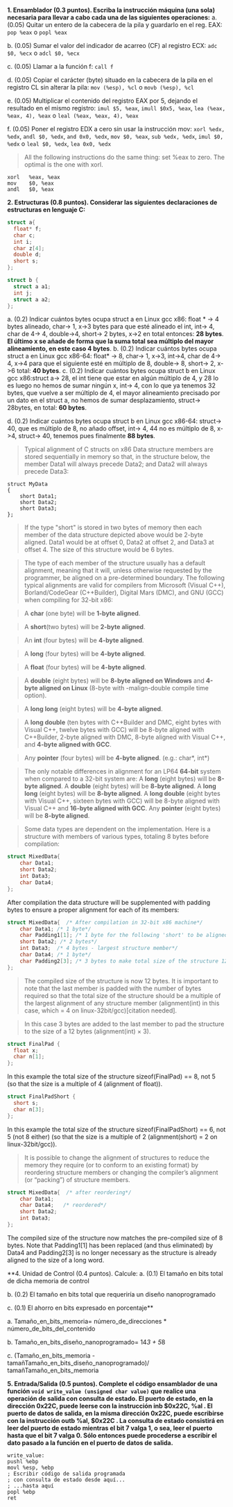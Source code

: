 **1. Ensamblador (0.3 puntos). Escriba la instrucción máquina (una sola)
necesaria para llevar a cabo cada una de las siguientes operaciones:**
a. (0.05) Quitar un entero de la cabecera de la pila y guardarlo en el reg. EAX:
`pop %eax` o `popl %eax`

b. (0.05) Sumar el valor del indicador de acarreo (CF) al registro ECX: `adc $0, %ecx` o `adcl $0, %ecx`

c. (0.05) Llamar a la función f: `call f`

d. (0.05) Copiar el carácter (byte) situado en la cabecera de la pila en el registro CL sin alterar la pila: `mov (%esp), %cl` o `movb (%esp), %cl`

e. (0.05) Multiplicar el contenido del registro EAX por 5, dejando el resultado
en el mismo registro: `imul $5, %eax`, `imull $0x5, %eax`, `lea (%eax, %eax, 4), %eax` o `leal (%eax, %eax, 4), %eax`

f. (0.05) Poner el registro EDX a cero sin usar la instrucción mov: `xorl %edx, %edx`, `andl $0, %edx`, `and 0x0, %edx`, `mov $0, %eax`, `sub %edx, %edx`, `imul $0, %edx` o `leal $0, %edx`, `lea 0x0, %edx`

>All the following instructions do the same thing: set %eax to zero. The optimal is the one with xorl.
~~~
xorl   %eax, %eax
mov    $0, %eax
andl   $0, %eax
~~~

**2. Estructuras (0.8 puntos). Considerar las siguientes declaraciones de
estructuras en lenguaje C:**
~~~c
struct a{
  float* f;
  char c;
  int i;
  char z[4];
  double d;
  short s;
};

struct b {
  struct a a1;
  int j;
  struct a a2;
};
~~~
a. (0.2) Indicar cuántos bytes ocupa struct a en Linux gcc x86:
float * -> 4 bytes alineado, char-> 1, x->3 bytes para que esté alineado el int, int-> 4, char de 4-> 4, double->4, short-> 2 bytes, x->2 en total entonces: **28 bytes**.
**El último x se añade de forma que la suma total sea múltiplo del mayor alineamiento, en este caso 4 bytes**.
b. (0.2) Indicar cuántos bytes ocupa struct a en Linux gcc x86-64:
float* -> 8, char-> 1, x->3, int->4, char de 4-> 4, x->4 para que el siguiente esté en múltiplo de 8, double-> 8, short-> 2, x->6 total: **40 bytes**.
c. (0.2) Indicar cuántos bytes ocupa struct b en Linux gcc x86:struct a-> 28, el int tiene que estar en algún múltiplo de 4, y 28 lo es luego no hemos de sumar ningún x, int-> 4, con lo que ya tenemos 32 bytes, que vuelve a ser múltiplo de 4, el mayor alineamiento precisado por un dato en el struct a, no hemos de sumar desplazamiento, struct-> 28bytes, en total: **60 bytes**.

d. (0.2) Indicar cuántos bytes ocupa struct b en Linux gcc x86-64: struct-> 40, que es múltiplo de 8, no añado offset, int-> 4, 44 no es múltiplo de 8, x->4, struct-> 40, tenemos pues finalmente **88 bytes**.

>Typical alignment of C structs on x86
Data structure members are stored sequentially in memory so that, in the structure below, the member Data1 will always precede Data2; and Data2 will always precede Data3:
~~~
struct MyData
{
    short Data1;
    short Data2;
    short Data3;
};
~~~

>If the type "short" is stored in two bytes of memory then each member of the data structure depicted above would be 2-byte aligned. Data1 would be at offset 0, Data2 at offset 2, and Data3 at offset 4. The size of this structure would be 6 bytes.

>The type of each member of the structure usually has a default alignment, meaning that it will, unless otherwise requested by the programmer, be aligned on a pre-determined boundary. The following typical alignments are valid for compilers from Microsoft (Visual C++), Borland/CodeGear (C++Builder), Digital Mars (DMC), and GNU (GCC) when compiling for 32-bit x86:

>A **char** (one byte) will be **1-byte aligned**.

>A **short**(two bytes) will be **2-byte aligned**.

>An **int** (four bytes) will be **4-byte aligned**.

>A **long** (four bytes) will be **4-byte aligned**.

>A **float** (four bytes) will be **4-byte aligned**.

>A **double** (eight bytes) will be **8-byte aligned on Windows** and **4-byte aligned on Linux** (8-byte with -malign-double compile time option).

>A **long long** (eight bytes) will be **4-byte aligned**.

>A **long double** (ten bytes with C++Builder and DMC, eight bytes with Visual C++, twelve bytes with GCC) will be 8-byte aligned with C++Builder, 2-byte aligned with DMC, 8-byte aligned with Visual C++, and **4-byte aligned with GCC**.

>Any **pointer** (four bytes) will be **4-byte aligned**. (e.g.: char*, int*)

>The only notable differences in alignment for an LP64 **64-bit** system when compared to a 32-bit system are:
    A **long** (eight bytes) will be **8-byte aligned**.
    A **double** (eight bytes) will be **8-byte aligned**.
    A **long long** (eight bytes) will be **8-byte aligned**.
    A **long double** (eight bytes with Visual C++, sixteen bytes with GCC) will be 8-byte aligned with Visual C++ and **16-byte aligned with GCC**.
    Any **pointer** (eight bytes) will be **8-byte aligned**.

>Some data types are dependent on the implementation.
Here is a structure with members of various types, totaling 8 bytes before compilation:
~~~c
struct MixedData{
    char Data1;
    short Data2;
    int Data3;
    char Data4;
};
~~~
After compilation the data structure will be supplemented with padding bytes to ensure a proper alignment for each of its members:
~~~c
struct MixedData{  /* After compilation in 32-bit x86 machine*/
    char Data1; /* 1 byte*/
    char Padding1[1]; /* 1 byte for the following 'short' to be aligned on a 2 byte boundary assuming that the address where structure begins is an even number*/
    short Data2; /* 2 bytes*/
    int Data3;  /* 4 bytes - largest structure member*/
    char Data4; /* 1 byte*/
    char Padding2[3]; /* 3 bytes to make total size of the structure 12 bytes*/
};
~~~

>The compiled size of the structure is now 12 bytes. It is important to note that the last member is padded with the number of bytes required so that the total size of the structure should be a multiple of the largest alignment of any structure member (alignment(int) in this case, which = 4 on linux-32bit/gcc)[citation needed].

>In this case 3 bytes are added to the last member to pad the structure to the size of a 12 bytes (alignment(int) × 3).
~~~c
struct FinalPad {
  float x;
  char n[1];
};
~~~
In this example the total size of the structure sizeof(FinalPad) == 8, not 5 (so that the size is a multiple of 4 (alignment of float)).
~~~c
struct FinalPadShort {
  short s;
  char n[3];
};
~~~
In this example the total size of the structure sizeof(FinalPadShort) == 6, not 5 (not 8 either) (so that the size is a multiple of 2 (alignment(short) = 2 on linux-32bit/gcc)).

>It is possible to change the alignment of structures to reduce the memory they require (or to conform to an existing format) by reordering structure members or changing the compiler’s alignment (or “packing”) of structure members.
~~~c
struct MixedData{  /* after reordering*/
    char Data1;
    char Data4;   /* reordered*/
    short Data2;
    int Data3;
};
~~~
The compiled size of the structure now matches the pre-compiled size of 8 bytes. Note that Padding1[1] has been replaced (and thus eliminated) by Data4 and Padding2[3] is no longer necessary as the structure is already aligned to the size of a long word.

**4. Unidad de Control (0.4 puntos).
Calcule:
a. (0.1) El tamaño en bits total de dicha memoria de control

b. (0.2) El tamaño en bits total que requeriría un diseño nanoprogramado

c. (0.1) El ahorro en bits expresado en porcentaje**

a. Tamaño_en_bits_memoria= número_de_direcciones * número_de_bits_del_contenido

b. Tamaño_en_bits_diseño_nanoprogramado= 14*3 + 5*8

c. (Tamaño_en_bits_memoria - tamañTamaño_en_bits_diseño_nanoprogramado)/ tamañTamaño_en_bits_memoria

**5. Entrada/Salida (0.5 puntos). Complete el código ensamblador de una función
`void write_value (unsigned char value)` que realice una operación de salida con consulta de estado. El puerto de estado, en la dirección 0x22C, puede leerse con la instrucción inb $0x22C, %al . El puerto de datos de salida, en la misma dirección 0x22C, puede escribirse con la instrucción outb %al, $0x22C . La consulta de estado consistirá en leer del puerto de estado mientras el bit 7 valga 1, o sea, leer el puerto hasta que el bit 7 valga 0. Sólo entonces puede procederse a escribir el dato pasado a la función en el puerto de datos de salida.**
~~~
write_value:
pushl %ebp
movl %esp, %ebp
; Escribir código de salida programada
; con consulta de estado desde aquí...
; ...hasta aquí
popl %ebp
ret
~~~
















#
